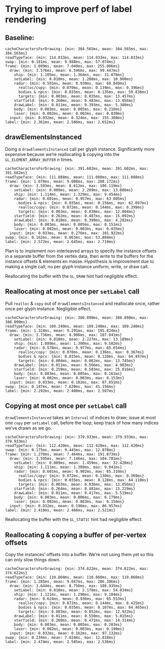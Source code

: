 # Trying to improve perf of label rendering

## Baseline:

```
cacheCharactersForDrawing: {min: 384.565ms, mean: 384.565ms, max: 384.565ms}
readTypeface: {min: 114.033ms, mean: 114.033ms, max: 114.033ms}
swap: {min: 0.181ms, mean: 9.988ms, max: 57.074ms}
frame: {min: 1.099ms, mean: 7.049ms, max: 255.006ms}
  draw: {min: 3.576ms, mean: 6.596ms, max: 99.447ms}
    ship: {min: 1.105ms, mean: 1.364ms, max: 31.078ms}
    setLabel: {min: 0.010ms, mean: 1.208ms, max: 10.900ms}
    radar: {min: 0.591ms, mean: 0.930ms, max: 60.849ms}
      realloc/copy: {min: 0.070ms, mean: 0.139ms, max: 0.396ms}
      bodies & npcs: {min: 0.035ms, mean: 0.135ms, max: 59.836ms}
      targets: {min: 0.003ms, mean: 0.035ms, max: 13.457ms}
    starfield: {min: 0.260ms, mean: 0.483ms, max: 13.056ms}
    drawLabel: {min: 0.011ms, mean: 0.393ms, max: 5.380ms}
    body: {min: 0.003ms, mean: 0.005ms, max: 0.210ms}
    laser: {min: 0.002ms, mean: 0.003ms, max: 0.030ms}
  input: {min: 0.032ms, mean: 0.324ms, max: 155.308ms}
label: {min: 2.361ms, mean: 2.506ms, max: 2.652ms}
```


## drawElementsInstanced

Doing a `drawElementsInstanced` call per glyph instance. Significantly more expensive because we’re reallocating & copying into the `GL_ELEMENT_ARRAY_BUFFER` _n_ times.

```
cacheCharactersForDrawing: {min: 391.602ms, mean: 391.602ms, max: 391.602ms}
readTypeface: {min: 111.088ms, mean: 111.088ms, max: 111.088ms}
frame: {min: 1.078ms, mean: 9.008ms, max: 208.172ms}
  draw: {min: 3.593ms, mean: 8.612ms, max: 106.119ms}
    setLabel: {min: 0.009ms, mean: 2.209ms, max: 13.086ms}
    ship: {min: 1.114ms, mean: 1.329ms, max: 9.454ms}
    radar: {min: 0.601ms, mean: 0.957ms, max: 63.005ms}
      bodies & npcs: {min: 0.035ms, mean: 0.156ms, max: 62.097ms}
      realloc/copy: {min: 0.072ms, mean: 0.144ms, max: 0.399ms}
      targets: {min: 0.003ms, mean: 0.038ms, max: 12.004ms}
    starfield: {min: 0.262ms, mean: 0.487ms, max: 15.092ms}
    drawLabel: {min: 0.010ms, mean: 0.399ms, max: 4.282ms}
    body: {min: 0.003ms, mean: 0.005ms, max: 0.151ms}
    laser: {min: 0.002ms, mean: 0.003ms, max: 0.035ms}
  input: {min: 0.033ms, mean: 0.276ms, max: 101.922ms}
swap: {min: 0.162ms, mean: 8.063ms, max: 53.884ms}
label: {min: 2.572ms, mean: 2.645ms, max: 2.719ms}
```

Plan is to implement non-interleaved arrays to specify the instance offsets in a separate buffer from the vertex data, then write to the buffers for the instance offsets & elements en masse. Hypothesis is improvement due to making a single call; no per glyph instance uniform, write, or draw call.

Reallocating the buffer with the `GL_DRAW` hint had negligible effect.


## Reallocating at most once per `setLabel` call

Pull `realloc` & `copy` out of `drawElementsInstanced` and reallocate once, rather once per glyph instance. Negligible effect.

```
cacheCharactersForDrawing: {min: 380.890ms, mean: 380.890ms, max: 380.890ms}
readTypeface: {min: 109.240ms, mean: 109.240ms, max: 109.240ms}
frame: {min: 1.324ms, mean: 9.291ms, max: 195.824ms}
  draw: {min: 3.736ms, mean: 8.986ms, max: 107.841ms}
    setLabel: {min: 0.010ms, mean: 2.227ms, max: 13.189ms}
    ship: {min: 1.089ms, mean: 1.300ms, max: 9.582ms}
    radar: {min: 0.578ms, mean: 0.977ms, max: 65.654ms}
      realloc/copy: {min: 0.070ms, mean: 0.136ms, max: 0.367ms}
      bodies & npcs: {min: 0.035ms, mean: 0.120ms, max: 64.497ms}
      targets: {min: 0.004ms, mean: 0.062ms, max: 13.745ms}
    drawLabel: {min: 0.011ms, mean: 0.566ms, max: 4.983ms}
    starfield: {min: 0.259ms, mean: 0.503ms, max: 25.816ms}
    body: {min: 0.003ms, mean: 0.005ms, max: 0.161ms}
    laser: {min: 0.002ms, mean: 0.003ms, max: 0.153ms}
  input: {min: 0.033ms, mean: 0.182ms, max: 87.851ms}
swap: {min: 0.187ms, mean: 7.620ms, max: 41.156ms}
label: {min: 2.292ms, mean: 2.400ms, max: 2.507ms}
```


## Copying at most once per `setLabel` call

`drawElementsInstanced` takes an `Interval` of indices to draw; issue at most one `copy` per `setLabel` call, before the loop; keep track of how many indices we’ve drawn as we go.

```
cacheCharactersForDrawing: {min: 379.933ms, mean: 379.933ms, max: 379.933ms}
readTypeface: {min: 112.420ms, mean: 112.420ms, max: 112.420ms}
swap: {min: 0.175ms, mean: 9.445ms, max: 12.878ms}
frame: {min: 1.270ms, mean: 7.464ms, max: 191.873ms}
  draw: {min: 3.595ms, mean: 7.146ms, max: 104.781ms}
    setLabel: {min: 0.009ms, mean: 1.459ms, max: 32.420ms}
    ship: {min: 1.111ms, mean: 1.309ms, max: 9.041ms}
    radar: {min: 0.601ms, mean: 0.902ms, max: 65.310ms}
      realloc/copy: {min: 0.072ms, mean: 0.130ms, max: 0.369ms}
      bodies & npcs: {min: 0.035ms, mean: 0.128ms, max: 64.110ms}
      targets: {min: 0.003ms, mean: 0.036ms, max: 13.056ms}
    starfield: {min: 0.264ms, mean: 0.481ms, max: 13.229ms}
    drawLabel: {min: 0.011ms, mean: 0.417ms, max: 5.519ms}
    body: {min: 0.003ms, mean: 0.006ms, max: 0.179ms}
    laser: {min: 0.002ms, mean: 0.003ms, max: 0.156ms}
  input: {min: 0.032ms, mean: 0.196ms, max: 86.957ms}
label: {min: 2.410ms, mean: 2.466ms, max: 2.521ms}
```

Reallocating the buffer with the `GL_STATIC` hint had negligible effect.


## Reallocating & copying a buffer of per-vertex offsets

Copy the instances’ offsets into a buffer. We’re not using them yet so this can only slow things down.

```
cacheCharactersForDrawing: {min: 374.622ms, mean: 374.622ms, max: 374.622ms}
readTypeface: {min: 110.860ms, mean: 110.860ms, max: 110.860ms}
frame: {min: 1.285ms, mean: 9.047ms, max: 206.386ms}
  draw: {min: 3.644ms, mean: 8.756ms, max: 108.935ms}
    setLabel: {min: 0.010ms, mean: 2.170ms, max: 54.034ms}
    ship: {min: 1.121ms, mean: 1.298ms, max: 9.104ms}
    radar: {min: 0.624ms, mean: 0.936ms, max: 65.553ms}
      realloc/copy: {min: 0.072ms, mean: 0.144ms, max: 0.425ms}
      bodies & npcs: {min: 0.035ms, mean: 0.107ms, max: 64.465ms}
      targets: {min: 0.003ms, mean: 0.052ms, max: 12.922ms}
    drawLabel: {min: 0.011ms, mean: 0.550ms, max: 5.815ms}
    starfield: {min: 0.260ms, mean: 0.471ms, max: 14.314ms}
    body: {min: 0.003ms, mean: 0.005ms, max: 0.203ms}
    laser: {min: 0.002ms, mean: 0.003ms, max: 0.190ms}
  input: {min: 0.032ms, mean: 0.162ms, max: 97.132ms}
swap: {min: 0.234ms, mean: 7.824ms, max: 12.818ms}
label: {min: 2.474ms, mean: 2.505ms, max: 2.536ms}
```
